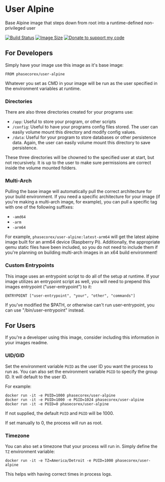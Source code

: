 # User Alpine
Base Alpine image that steps down from root into a runtime-defined non-privileged user

[![Build Status](https://ci.pcxserver.com/api/badges/PhasecoreX/docker-user-alpine/status.svg)](https://ci.pcxserver.com/PhasecoreX/docker-user-alpine)
[![Image Size](https://images.microbadger.com/badges/image/phasecorex/user-alpine.svg)](https://microbadger.com/images/phasecorex/user-alpine)
[![Donate to support my code](https://img.shields.io/badge/Paypal-Donate-blue.svg)](https://paypal.me/pcx)

## For Developers
Simply have your image use this image as it's base image:
```
FROM phasecorex/user-alpine
```
Whatever you set as CMD in your image will be run as the user specified in the environment variables at runtime.

### Directories
There are also three directories created for your programs use:
- `/app`: Useful to store your program, or other scripts
- `/config`: Useful to have your programs config files stored. The user can easily volume mount this directory and modify config values.
- `/data`: Useful for your program to store databases or other persistence data. Again, the user can easily volume mount this directory to save persistence.

These three directories will be chowned to the specified user at start, but not recursively. It is up to the user to make sure permissions are correct inside the volume mounted folders.

### Multi-Arch
Pulling the base image will automatically pull the correct architecture for your build environment. If you need a specific architecture for your image (if you're making a multi-arch image, for example), you can pull a specific tag with one of the following suffixes:

- `-amd64`
- `-arm`
- `-arm64`

For example, `phasecorex/user-alpine:latest-arm64` will get the latest alpine image built for an arm64 device (Raspberry Pi). Additionally, the appropriate qemu static files have been included, so you do not need to include them if you're planning on building multi-arch images in an x64 build environment!

### Custom Entrypoints
This image uses an entrypoint script to do all of the setup at runtime. If your image utilizes an entrypoint script as well, you will need to prepend this images entrypoint ("user-entrypoint") to it:
```
ENTRYPOINT ["user-entrypoint", "your", "other", "commands"]
```
If you've modified the $PATH, or otherwise can't run user-entrypoint, you can use "/bin/user-entrypoint" instead.

## For Users
If you're a developer using this image, consider including this information in your images readme.

### UID/GID
Set the environment variable `PUID` as the user ID you want the process to run as.
You can also set the environment variable `PGID` to specify the group ID. It will default to the user ID.

For example:
```
docker run -it -e PUID=1000 phasecorex/user-alpine
docker run -it -e PUID=1000 -e PGID=1024 phasecorex/user-alpine
docker run -it -e PUID=0 phasecorex/user-alpine
```
If not supplied, the default `PUID` and `PGID` will be 1000.

If set manually to 0, the process will run as root.

### Timezone
You can also set a timezone that your process will run in. Simply define the `TZ` environment variable:
```
docker run -it -e TZ=America/Detroit -e PUID=1000 phasecorex/user-alpine
```
This helps with having correct times in process logs.

